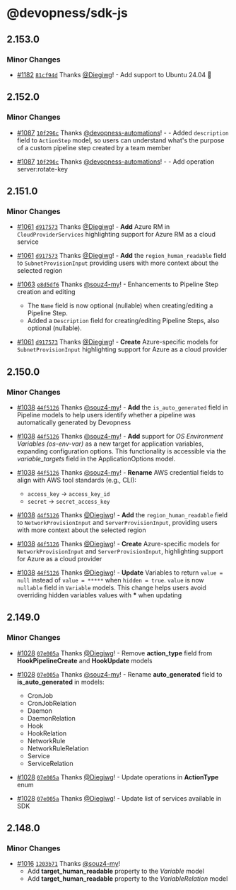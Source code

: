 # @devopness/sdk-js

## 2.153.0

### Minor Changes

- [#1182](https://github.com/devopness/devopness/pull/1182) [`81cf94d`](https://github.com/devopness/devopness/commit/81cf94d218c45f42feff1724938922df8f574af5) Thanks [@Diegiwg](https://github.com/Diegiwg)! - Add support to Ubuntu 24.04 🎉

## 2.152.0

### Minor Changes

- [#1087](https://github.com/devopness/devopness/pull/1087) [`10f296c`](https://github.com/devopness/devopness/commit/10f296cb5334e40b4c41e28e0fbdeef1748eed75) Thanks [@devopness-automations](https://github.com/devopness-automations)! - - Added `description` field to `ActionStep` model, so users can understand what's the purpose of a custom pipeline step created by a team member

- [#1087](https://github.com/devopness/devopness/pull/1087) [`10f296c`](https://github.com/devopness/devopness/commit/10f296cb5334e40b4c41e28e0fbdeef1748eed75) Thanks [@devopness-automations](https://github.com/devopness-automations)! - - Add operation server:rotate-key

## 2.151.0

### Minor Changes

- [#1061](https://github.com/devopness/devopness/pull/1061) [`d917573`](https://github.com/devopness/devopness/commit/d917573f811c25f51356830e4808e0e4d9764ccf) Thanks [@Diegiwg](https://github.com/Diegiwg)! - **Add** Azure RM in `CloudProviderServices` highlighting support for Azure RM as a cloud service

- [#1061](https://github.com/devopness/devopness/pull/1061) [`d917573`](https://github.com/devopness/devopness/commit/d917573f811c25f51356830e4808e0e4d9764ccf) Thanks [@Diegiwg](https://github.com/Diegiwg)! - **Add** the `region_human_readable` field to `SubnetProvisionInput` providing users with more context about the selected region

- [#1063](https://github.com/devopness/devopness/pull/1063) [`e8d5df6`](https://github.com/devopness/devopness/commit/e8d5df641b684ceaf9232c5803f5181851d2a357) Thanks [@souz4-my](https://github.com/souz4-my)! - Enhancements to Pipeline Step creation and editing

  - The `Name` field is now optional (nullable) when creating/editing a Pipeline Step.
  - Added a `Description` field for creating/editing Pipeline Steps, also optional (nullable).

- [#1061](https://github.com/devopness/devopness/pull/1061) [`d917573`](https://github.com/devopness/devopness/commit/d917573f811c25f51356830e4808e0e4d9764ccf) Thanks [@Diegiwg](https://github.com/Diegiwg)! - **Create** Azure-specific models for `SubnetProvisionInput` highlighting support for Azure as a cloud provider

## 2.150.0

### Minor Changes

- [#1038](https://github.com/devopness/devopness/pull/1038) [`44f5126`](https://github.com/devopness/devopness/commit/44f5126ac03d52254d413e28cddfe03e4f9bd00a) Thanks [@souz4-my](https://github.com/souz4-my)! - **Add** the `is_auto_generated` field in Pipeline models to help users identify whether a pipeline was automatically generated by Devopness

- [#1038](https://github.com/devopness/devopness/pull/1038) [`44f5126`](https://github.com/devopness/devopness/commit/44f5126ac03d52254d413e28cddfe03e4f9bd00a) Thanks [@souz4-my](https://github.com/souz4-my)! - **Add** support for _OS Environment Variables (os-env-var)_ as a new target for application variables, expanding configuration options. This functionality is accessible via the _variable_targets_ field in the ApplicationOptions model.

- [#1038](https://github.com/devopness/devopness/pull/1038) [`44f5126`](https://github.com/devopness/devopness/commit/44f5126ac03d52254d413e28cddfe03e4f9bd00a) Thanks [@souz4-my](https://github.com/souz4-my)! - **Rename** AWS credential fields to align with AWS tool standards (e.g., CLI):

  - `access_key` → `access_key_id`
  - `secret` → `secret_access_key`

- [#1038](https://github.com/devopness/devopness/pull/1038) [`44f5126`](https://github.com/devopness/devopness/commit/44f5126ac03d52254d413e28cddfe03e4f9bd00a) Thanks [@Diegiwg](https://github.com/Diegiwg)! - **Add** the `region_human_readable` field to `NetworkProvisionInput` and `ServerProvisionInput`, providing users with more context about the selected region

- [#1038](https://github.com/devopness/devopness/pull/1038) [`44f5126`](https://github.com/devopness/devopness/commit/44f5126ac03d52254d413e28cddfe03e4f9bd00a) Thanks [@Diegiwg](https://github.com/Diegiwg)! - **Create** Azure-specific models for `NetworkProvisionInput` and `ServerProvisionInput`, highlighting support for Azure as a cloud provider

- [#1038](https://github.com/devopness/devopness/pull/1038) [`44f5126`](https://github.com/devopness/devopness/commit/44f5126ac03d52254d413e28cddfe03e4f9bd00a) Thanks [@Diegiwg](https://github.com/Diegiwg)! - **Update** Variables to return `value = null` instead of `value = *****` when `hidden = true`. `value` is now `nullable` field in `Variable` models. This change helps users avoid overriding hidden variables values with **\*** when updating

## 2.149.0

### Minor Changes

- [#1028](https://github.com/devopness/devopness/pull/1028) [`07e005a`](https://github.com/devopness/devopness/commit/07e005a0895219caa764af6ff9112cd533b2dc9f) Thanks [@Diegiwg](https://github.com/Diegiwg)! - Remove **action_type** field from **HookPipelineCreate** and **HookUpdate** models

- [#1028](https://github.com/devopness/devopness/pull/1028) [`07e005a`](https://github.com/devopness/devopness/commit/07e005a0895219caa764af6ff9112cd533b2dc9f) Thanks [@souz4-my](https://github.com/souz4-my)! - Rename **auto_generated** field to **is_auto_generated** in models:

  - CronJob
  - CronJobRelation
  - Daemon
  - DaemonRelation
  - Hook
  - HookRelation
  - NetworkRule
  - NetworkRuleRelation
  - Service
  - ServiceRelation

- [#1028](https://github.com/devopness/devopness/pull/1028) [`07e005a`](https://github.com/devopness/devopness/commit/07e005a0895219caa764af6ff9112cd533b2dc9f) Thanks [@Diegiwg](https://github.com/Diegiwg)! - Update operations in **ActionType** enum

- [#1028](https://github.com/devopness/devopness/pull/1028) [`07e005a`](https://github.com/devopness/devopness/commit/07e005a0895219caa764af6ff9112cd533b2dc9f) Thanks [@Diegiwg](https://github.com/Diegiwg)! - Update list of services available in SDK

## 2.148.0

### Minor Changes

- [#1016](https://github.com/devopness/devopness/pull/1016) [`1203b71`](https://github.com/devopness/devopness/commit/1203b71f0d5e8fc22251594d7f3f70174622838c) Thanks [@souz4-my](https://github.com/souz4-my)!
  - Add **target_human_readable** property to the _Variable_ model
  - Add **target_human_readable** property to the _VariableRelation_ model
